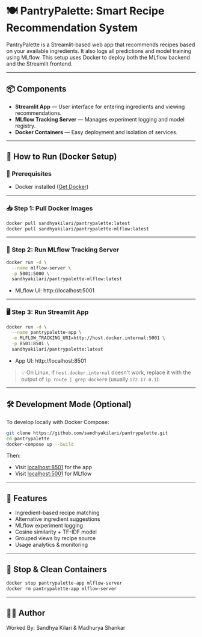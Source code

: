 # 🍽️ PantryPalette: Smart Recipe Recommendation System

PantryPalette is a Streamlit-based web app that recommends recipes based on your available ingredients. It also logs all predictions and model training using MLflow. This setup uses Docker to deploy both the MLflow backend and the Streamlit frontend.

---

## 📦 Components

- **Streamlit App** — User interface for entering ingredients and viewing recommendations.
- **MLflow Tracking Server** — Manages experiment logging and model registry.
- **Docker Containers** — Easy deployment and isolation of services.

---

## 🚀 How to Run (Docker Setup)

### 🧰 Prerequisites

- Docker installed ([Get Docker](https://docs.docker.com/get-docker/))

---

### 📥 Step 1: Pull Docker Images

```bash
docker pull sandhyakilari/pantrypalette:latest
docker pull sandhyakilari/pantrypalette-mlflow:latest
```

---

### 🧠 Step 2: Run MLflow Tracking Server

```bash
docker run -d \
  --name mlflow-server \
  -p 5001:5000 \
  sandhyakilari/pantrypalette-mlflow:latest
```

- MLflow UI: http://localhost:5001

---

### 🖥️ Step 3: Run Streamlit App

```bash
docker run -d \
  --name pantrypalette-app \
  -e MLFLOW_TRACKING_URI=http://host.docker.internal:5001 \
  -p 8501:8501 \
  sandhyakilari/pantrypalette:latest
```

- App UI: http://localhost:8501

> 💡 On Linux, if `host.docker.internal` doesn't work, replace it with the output of `ip route | grep docker0` (usually `172.17.0.1`).

---

## 🛠️ Development Mode (Optional)

To develop locally with Docker Compose:

```bash
git clone https://github.com/sandhyakilari/pantrypalette.git
cd pantrypalette
docker-compose up --build
```

Then:
- Visit [localhost:8501](http://localhost:8501) for the app
- Visit [localhost:5001](http://localhost:5001) for MLflow

---

## 🧪 Features

- Ingredient-based recipe matching
- Alternative ingredient suggestions
- MLflow experiment logging
- Cosine similarity + TF-IDF model
- Grouped views by recipe source
- Usage analytics & monitoring

---

## 🛑 Stop & Clean Containers

```bash
docker stop pantrypalette-app mlflow-server
docker rm pantrypalette-app mlflow-server
```

---

## 👩‍💻 Author

Worked By: Sandhya Kilari & Madhurya Shankar